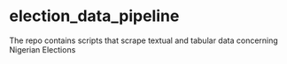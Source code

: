 # election_data_pipeline
The repo contains scripts that scrape textual and tabular data concerning Nigerian Elections
